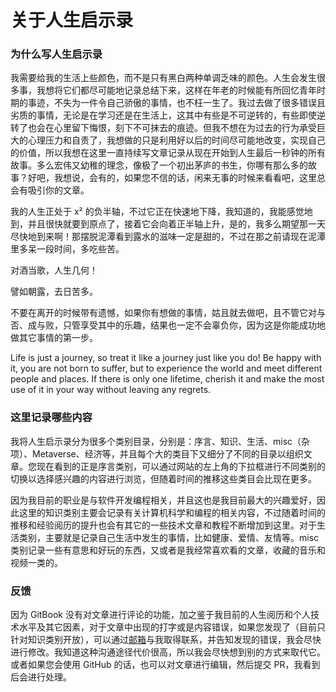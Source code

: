 # 关于人生启示录

### 为什么写人生启示录

我需要给我的生活上些颜色，而不是只有黑白两种单调乏味的颜色。人生会发生很多事，我想将它们都尽可能地记录总结下来，这样在年老的时候能有所回忆青年时期的事迹，不失为一件令自己骄傲的事情，也不枉一生了。我过去做了很多错误且劣质的事情，无论是在学习还是在生活上，这其中有些是不可逆转的，有些即使逆转了也会在心里留下悔恨，刻下不可抹去的痕迹。但我不想在为过去的行为承受巨大的心理压力和自责了，我想做的只是利用好以后的时间尽可能地改变，实现自己的价值，所以我想在这里一直持续写文章记录从现在开始到人生最后一秒钟的所有故事。多么宏伟又幼稚的理念，像极了一个初出茅庐的书生，你哪有那么多的故事？好吧，我想说，会有的，如果您不信的话，闲来无事的时候来看看吧，这里总会有吸引你的文章。

我的人生正处于 x² 的负半轴，不过它正在快速地下降，我知道的，我能感觉地到，并且很快就要到原点了，接着它会向着正半轴上升，是的，我多么期望那一天尽快地到来啊！那摆脱泥潭看到露水的滋味一定是甜的，不过在那之前请现在泥潭里多呆一段时间，多吃些苦。

对酒当歌，人生几何！

譬如朝露，去日苦多。

不要在离开的时候带有遗憾，如果你有想做的事情，姑且就去做吧，且不管它对与否、成与败，只管享受其中的乐趣，结果也一定不会辜负你，因为这是你能成功地做其它事情的第一步。

Life is just a journey, so treat it like a journey just like you do! Be happy with it, you are not born to suffer, but to experience the world and meet different people and places. If there is only one lifetime, cherish it and make the most use of it in your way without leaving any regrets.

### 这里记录哪些内容

我将人生启示录分为很多个类别目录，分别是：序言、知识、生活、misc（杂项）、Metaverse、经济等，并且每个大的类目下又细分了不同的目录以组织文章。您现在看到的正是序言类别，可以通过网站的左上角的下拉框进行不同类别的切换以选择感兴趣的内容进行浏览，但随着时间的推移这些类目会比现在更多。

因为我目前的职业是与软件开发编程相关，并且这也是我目前最大的兴趣爱好，因此这里的知识类别主要会记录有关计算机科学和编程的相关内容，不过随着时间的推移和经验阅历的提升也会有其它的一些技术文章和教程不断增加到这里。对于生活类别，主要就是记录自己生活中发生的事情，比如健康、爱情、友情等。misc 类别记录一些有意思和好玩的东西，又或者是我经常喜欢看的文章，收藏的音乐和视频一类的。

### 反馈

因为 GitBook 没有对文章进行评论的功能，加之鉴于我目前的人生阅历和个人技术水平及其它因素，对于文章中出现的打字或是内容错误，如果您发现了（目前只针对知识类别开放），可以通过[邮箱](mailto:stein283036@gmail.com)与我取得联系，并告知发现的错误，我会尽快进行修改。我知道这种沟通途径代价很高，所以我会尽快想到别的方式来取代它。或者如果您会使用 GitHub 的话，也可以对文章进行编辑，然后提交 PR，我看到后会进行处理。
